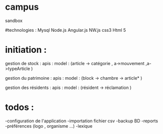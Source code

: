 # campus
sandbox

#technologies : 
Mysql 
Node.js 
Angular.js
NW.js
css3 
Html 5

# initiation :
  gestion de stock : 
    apis : 
    model : (article -> catégorie , a->mouvement ,a->typeArticle )
    
  gestion du patrimoine :
    apis :
    model : (block -> chambre -> article* )
    
  gestion des résidents :
    apis : 
    model : (résident -> réclamation )
  

# todos :
  -configuration de l'application 
  -importation fichier csv 
  -backup BD
  -reports 
  -préférences (logo , organisme ...)
  -lexique
